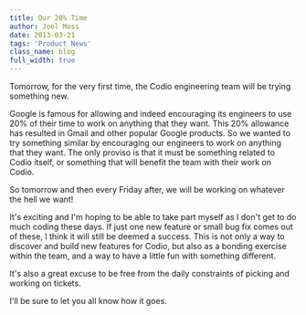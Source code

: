 ```yaml
---
title: Our 20% Time
author: Joel Moss
date: 2013-03-21
tags: 'Product News'
class_name: blog
full_width: true
---
```


Tomorrow, for the very first time, the Codio engineering team will be trying something new.

Google is famous for allowing and indeed encouraging its engineers to use 20% of their time to work on anything that they want. This 20% allowance has resulted in Gmail and other popular Google products. So we wanted to try something similar by encouraging our engineers to work on anything that they want. The only proviso is that it must be something related to Codio itself, or something that will benefit the team with their work on Codio.

So tomorrow and then every Friday after, we will be working on whatever the hell we want!

It's exciting and I'm hoping to be able to take part myself as I don't get to do much coding these days. If just one new feature or small bug fix comes out of these, I think it will still be deemed a success. This is not only a way to discover and build new features for Codio, but also as a bonding exercise within the team, and a way to have a little fun with something different.

It's also a great excuse to be free from the daily constraints of picking and working on tickets.

I'll be sure to let you all know how it goes.
